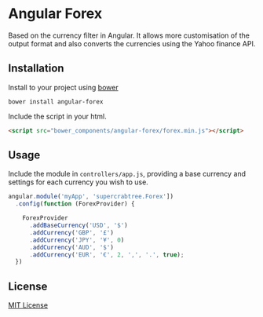 # Angular Forex
Based on the currency filter in Angular. It allows more customisation of the output format and also converts the currencies using the Yahoo finance API.

## Installation

Install to your project using [bower](http://bower.io/)

```shell
bower install angular-forex
```

Include the script in your html.

```html
<script src="bower_components/angular-forex/forex.min.js"></script>
```


## Usage

Include the module in `controllers/app.js`, providing a base currency and settings for each currency you wish to use.

```javascript
angular.module('myApp', 'supercrabtree.Forex'])
  .config(function (ForexProvider) {

    ForexProvider
      .addBaseCurrency('USD', '$')
      .addCurrency('GBP', '£')
      .addCurrency('JPY', '¥', 0)
      .addCurrency('AUD', '$')
      .addCurrency('EUR', '€', 2, ',', '.', true);
  })
```

## License
[MIT License](http://opensource.org/licenses/MIT)  

